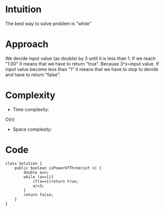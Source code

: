 # Intuition
<!-- Describe your first thoughts on how to solve this problem. -->
The best way to solve problem is "while"
# Approach
<!-- Describe your approach to solving the problem. -->
We devide input value (as double) by 3 until it is less than 1. If we reach "1.00" it means that we have to return "true". Because 3^x=input value. If input value become less than "1" it means that we have to stop to devide and have to return "false".
# Complexity
- Time complexity:
<!-- Add your time complexity here, e.g. $$O(n)$$ -->
O(n)
- Space complexity:
<!-- Add your space complexity here, e.g. $$O(n)$$ -->

# Code
```
class Solution {
    public boolean isPowerOfThree(int n) {
        double a=n;
        while (a>=1){
            if(a==1)return true;
            a/=3;
        }
        return false;
    }
}
```